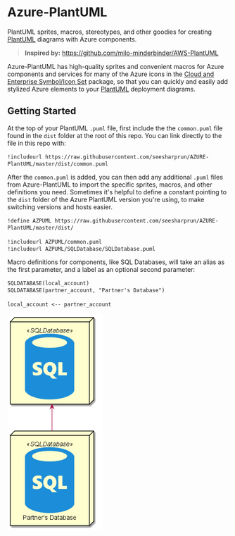 # Azure-PlantUML
PlantUML sprites, macros, stereotypes, and other goodies for creating [PlantUML](http://plantuml.com) diagrams with Azure components.

> **Inspired by:** <https://github.com/milo-minderbinder/AWS-PlantUML>

Azure-PlantUML has high-quality sprites and convenient macros for Azure components and services for many of the Azure icons in the [Cloud and Enterprise Symbol/Icon Set](https://www.microsoft.com/en-us/download/details.aspx?id=41937) package, so that you can quickly and easily add stylized Azure elements to your [PlantUML](http://plantuml.com) deployment diagrams.

## Getting Started
At the top of your PlantUML `.puml` file, first include the the `common.puml` file found in the `dist` folder at the root of this repo. You can link directly to the file in this repo with:

```
!includeurl https://raw.githubusercontent.com/seesharprun/AZURE-PlantUML/master/dist/common.puml
```

After the `common.puml` is added, you can then add any additional `.puml` files from Azure-PlantUML to import the specific sprites, macros, and other definitions you need. Sometimes it's helpful to define a constant pointing to the `dist` folder of the Azure PlantUML version you're using, to make switching versions and hosts easier.

```
!define AZPUML https://raw.githubusercontent.com/seesharprun/AZURE-PlantUML/master/dist/

!includeurl AZPUML/common.puml
!includeurl AZPUML/SQLDatabase/SQLDatabase.puml
```

Macro definitions for components, like SQL Databases, will take an alias as the first parameter, and a label as an optional second parameter:

```
SQLDATABASE(local_account)
SQLDATABASE(partner_account, "Partner's Database")

local_account <-- partner_account
```

![Simple Example](examples/simple.png)
